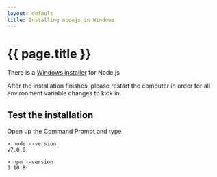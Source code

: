 ```yaml
---
layout: default
title: Installing nodejs in Windows
---
```


# {{ page.title }}

There is a [Windows installer](https://nodejs.org/en/download/current/) for Node.js 

After the installation finishes, please restart the computer in order for all environment variable changes to kick in.

## Test the installation

Open up the Command Prompt and type

    > node --version
    v7.0.0
    
    > npm --version
    3.10.8

